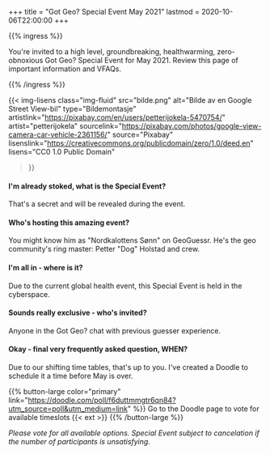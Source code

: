+++
title = "Got Geo? Special Event May 2021"
lastmod = 2020-10-06T22:00:00
+++

{{% ingress %}}

You're invited to a high level, groundbreaking, healthwarming,
zero-obnoxious Got Geo? Special Event for May 2021. Review this page of
important information and VFAQs.

{{% /ingress %}}

{{< img-lisens
    class="img-fluid"
    src="bilde.png"
    alt="Bilde av en Google Street View-bil"
    type="Bildemontasje"
    artistlink="https://pixabay.com/en/users/petterijokela-5470754/"
    artist="petterijokela"
    sourcelink="https://pixabay.com/photos/google-view-camera-car-vehicle-2361156/"
    source="Pixabay"
    lisenslink="https://creativecommons.org/publicdomain/zero/1.0/deed.en"
    lisens="CC0 1.0 Public Domain"
>}}

#### I'm already stoked, what is the Special Event?

That's a secret and will be revealed during the event.

#### Who's hosting this amazing event?

You might know him as "Nordkalottens Sønn" on GeoGuessr. He's the geo community's ring master:
Petter "Dog" Holstad and crew.

#### I'm all in - where is it?

Due to the current global health event, this Special Event is held in the cyberspace.

#### Sounds really exclusive - who's invited?

Anyone in the Got Geo? chat with previous guesser experience.

#### Okay - final very frequently asked question, WHEN?

Due to our shifting time tables, that's up to you. I've created a Doodle to schedule it
a time before May is over.

{{% button-large
 color="primary"
 link="https://doodle.com/poll/f6duttmmgtr6qn84?utm_source=poll&utm_medium=link"
%}}
Go to the Doodle page to vote for available timeslots {{< ext >}}
{{% /button-large %}}

*Please vote for all available options. Special Event subject to cancelation if the number
of participants is unsatisfying.*
